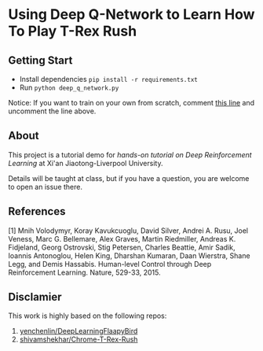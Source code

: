 # Using Deep Q-Network to Learn How To Play T-Rex Rush


## Getting Start

* Install dependencies `pip install -r requirements.txt`
* Run `python deep_q_network.py`

Notice: If you want to train on your own from scratch, comment [this line](deep_q_network.py#L108) and uncomment the line above.

## About

This project is a tutorial demo for *hands-on tutorial on Deep Reinforcement Learning* at Xi'an Jiaotong-Liverpool University.

Details will be taught at class, but if you have a question, you are welcome to open an issue there.

## References
[1] Mnih Volodymyr, Koray Kavukcuoglu, David Silver, Andrei A. Rusu, Joel Veness, Marc G. Bellemare, Alex Graves, Martin Riedmiller, Andreas K. Fidjeland, Georg Ostrovski, Stig Petersen, Charles Beattie, Amir Sadik, Ioannis Antonoglou, Helen King, Dharshan Kumaran, Daan Wierstra, Shane Legg, and Demis Hassabis. Human-level Control through Deep Reinforcement Learning. Nature, 529-33, 2015.


## Disclamier
This work is highly based on the following repos:
1. [yenchenlin/DeepLearningFlaapyBird](https://github.com/yenchenlin/DeepLearningFlappyBird)
2. [shivamshekhar/Chrome-T-Rex-Rush](https://github.com/shivamshekhar/Chrome-T-Rex-Rush)
